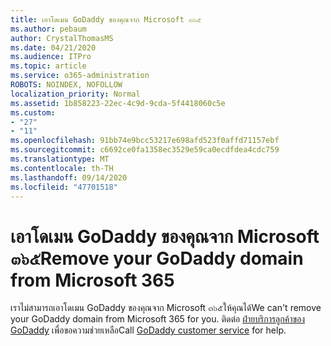 ```yaml
---
title: เอาโดเมน GoDaddy ของคุณจาก Microsoft ๓๖๕
ms.author: pebaum
author: CrystalThomasMS
ms.date: 04/21/2020
ms.audience: ITPro
ms.topic: article
ms.service: o365-administration
ROBOTS: NOINDEX, NOFOLLOW
localization_priority: Normal
ms.assetid: 1b858223-22ec-4c9d-9cda-5f4418060c5e
ms.custom:
- "27"
- "11"
ms.openlocfilehash: 91bb74e9bcc53217e698afd523f0affd71157ebf
ms.sourcegitcommit: c6692ce0fa1358ec3529e59ca0ecdfdea4cdc759
ms.translationtype: MT
ms.contentlocale: th-TH
ms.lasthandoff: 09/14/2020
ms.locfileid: "47701518"
---
```

# <a name="remove-your-godaddy-domain-from-microsoft-365"></a><span data-ttu-id="2c87b-102">เอาโดเมน GoDaddy ของคุณจาก Microsoft ๓๖๕</span><span class="sxs-lookup"><span data-stu-id="2c87b-102">Remove your GoDaddy domain from Microsoft 365</span></span>

<span data-ttu-id="2c87b-103">เราไม่สามารถเอาโดเมน GoDaddy ของคุณจาก Microsoft ๓๖๕ให้คุณได้</span><span class="sxs-lookup"><span data-stu-id="2c87b-103">We can't remove your GoDaddy domain from Microsoft 365 for you.</span></span> <span data-ttu-id="2c87b-104">ติดต่อ [ฝ่ายบริการลูกค้าของ GoDaddy](https://aka.ms/contact-godaddy) เพื่อขอความช่วยเหลือ</span><span class="sxs-lookup"><span data-stu-id="2c87b-104">Call [GoDaddy customer service](https://aka.ms/contact-godaddy) for help.</span></span>
  